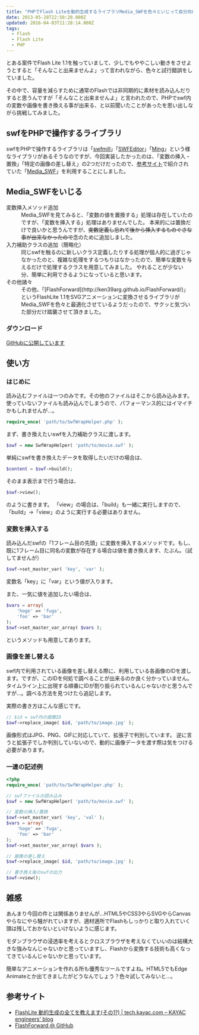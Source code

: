 ```yaml
---
title: "PHPでFlash Liteを動的生成するライブラリMedia_SWFを色々といじって自分向けにしてみた"
date: 2013-05-28T22:50:20.000Z
updated: 2016-04-03T11:28:14.000Z
tags:
  - Flash
  - Flash Lite
  - PHP
---
```



とある案件でFlash Lite 1.1を触っていまして、少しでもややこしい動きをさせようとすると「そんなこと出来ませんよ」って言われながら、色々と試行錯誤をしていました。

その中で、容量を減らすために通常のFlashでは非同期的に素材を読み込んだりすると思うんですが「そんなこと出来ませんよ」と言われたので、PHPでswf内の変数や画像を書き換える事が出来る、と以前聞いたことがあったを思い出しながら挑戦してみました。


## swfをPHPで操作するライブラリ

swfをPHPで操作するライブラリは「[swfmill](http://swfmill.org/)」「[SWFEditor](http://sourceforge.jp/projects/swfed/)」「[Ming](http://php.net/manual/ja/ref.ming.php)」という様なライブラリがあるそうなのですが、今回実装したかったのは、「変数の挿入・置換」「特定の画像の差し替え」の2つだけだったので、[参考サイト](http://tech.kayac.com/archive/generate_flashlite_var1.html)で紹介されていた「[Media_SWF](https://github.com/ken39arg/Media_SWF)」を利用することにしました。


## Media_SWFをいじる

<dl>
<dt>変数挿入メソッド追加</dt>
<dd>Media_SWFを見てみると、「変数の値を置換する」処理は存在していたのですが、「変数を挿入する」処理はありませんでした。
本来的には置換だけで良いかと思うんですが、<del>変数定義し忘れて後から挿入するものぐさな事が出来なかったので</del>念のために追加しました。</dd>
<dt>入力補助クラスの追加（簡略化）</dt>
<dd>同じswfを触るのに新しいクラス定義したりする処理が個人的に過ぎじゃなかったのと、複雑な処理をするつもりはなかったので、簡単な変数を与えるだけで処理するクラスを用意してみました。
やれることが少ない分、簡単に利用できるようになっていると思います。</dd>
<dt>その他諸々</dt>
<dd>その他、「[FlashForward](http://ken39arg.github.io/FlashForward/)」というFlashLite 1.1をSVGアニメーションに変換させるライブラリがMedia_SWFを色々と最適化させているようだったので、サクッと気づいた部分だけ踏襲させて頂きました。</dd>
</dl>

### ダウンロード

[GitHubに公開しています](https://github.com/sushat4692/Media_SWF)


## 使い方

### はじめに

読み込むファイルは一つのみです。その他のファイルはそこから読み込みます。
使っていないファイルも読み込んでしまうので、パフォーマンス的にはイマイチかもしれませんが…。

```php
require_once( 'path/to/SwfWrapHelper.php' );
```

まず、書き換えたいswfを入力補助クラスに渡します。

```php
$swf = new SwfWrapHelper( 'path/to/movie.swf' );
```

単純にswfを書き換えたデータを取得したいだけの場合は、

```php
$content = $swf->build();
```

そのまま表示まで行う場合は、

```php
$swf->view();
```

のように書きます。
「view」の場合は、「build」も一緒に実行しますので、「build」->「view」のように実行する必要はありません。

### 変数を挿入する

読み込んだswfの「1フレーム目の先頭」に変数を挿入するメソッドです。もし、既に1フレーム目に同名の変数が存在する場合は値を書き換えます、たぶん。（試してませんが）

```php
$swf->set_master_var( 'key', 'var' );
```

変数名「key」に「var」という値が入ります。

また、一気に値を追加したい場合は、

```php
$vars = array(
	'hoge' => 'fuga',
	'foo' => 'bar'
);
$swf->set_master_var_array( $vars );
```

というメソッドも用意してあります。

### 画像を差し替える

swf内で利用されている画像を差し替える際に、利用している各画像のIDを渡します。ですが、このIDを何処で調べることが出来るのか良く分かっていません。
 タイムライン上に出現する順番にIDが割り振られているんじゃないかと思うんですが…。調べる方法を見つけたら追記します。

実際の書き方はこんな感じです。

```php
// $id = swf内の画像ID
$swf->replace_image( $id, 'path/to/image.jpg' );
```

画像形式はJPG、PNG、GIFに対応していて、拡張子で判別しています。
逆に言うと拡張子でしか判別していないので、動的に画像データを渡す際は気をつける必要があります。

### 一連の記述例

```php
<?php
require_once( 'path/to/SwfWrapHelper.php' );

// swfファイルの読み込み
$swf = new SwfWrapHelper( 'path/to/movie.swf' );

// 変数の挿入/置換
$swf->set_master_var( 'key', 'val' );
$vars = array(
	'hoge' => 'fuga',
	'foo' => 'bar'
);
$swf->set_master_var_array( $vars );

// 画像の差し替え
$swf->replace_image( $id, 'path/to/image.jpg' );

// 書き換え後のswfの出力
$swf->view();
```


## 雑感

あんまり今回の件とは関係ありませんが…HTML5やCSS3やらSVGやらCanvasやらなにやら騒がれていますが、適材適所でFlashもしっかりと取り入れていく頭は残しておかないといけないように感じます。

モダンブラウザの浸透率を考えるとクロスブラウザを考えなくていいのは結構大きな強みなんじゃないかと思っていますし、Flashから変換する技術も高くなってきているんじゃないかと思っています。

簡単なアニメーションを作れる所も優秀なツールですよね。HTML5でもEdge Animateとか出てきましたがどうなんでしょう？色々試してみないと…。


## 参考サイト

- [FlashLite 動的生成の全てを教えます(その1?) | tech.kayac.com – KAYAC engineers' blog](http://tech.kayac.com/archive/generate_flashlite_var1.html)
- [FlashForward @ GitHub](http://ken39arg.github.io/FlashForward/)